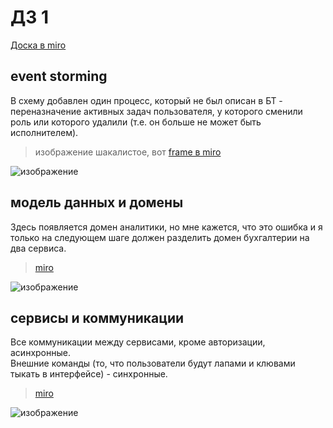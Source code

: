 # ДЗ 1

[Доска в miro](https://miro.com/app/board/uXjVM0kaZl8=/?moveToWidget=3458764560894398615&cot=14)

## event storming

В схему добавлен один процесс, который не был описан в БТ - переназначение активных задач пользователя, у которого сменили роль или которого удалили (т.е. он больше не может быть исполнителем).

> изображение шакалистое, вот [frame в miro](https://miro.com/app/board/uXjVM0kaZl8=/?moveToWidget=3458764560939944464&cot=14)

![изображение](https://github.com/nikvst/async-arch-course/assets/8457082/5f5f1705-2add-4e73-bd94-4b9a61187db0)

## модель данных и домены

Здесь появляется домен аналитики, но мне кажется, что это ошибка и я только на следующем шаге должен разделить домен бухгалтерии на два сервиса.

> [miro](https://miro.com/app/board/uXjVM0kaZl8=/?moveToWidget=3458764560939944783&cot=14)

![изображение](https://github.com/nikvst/async-arch-course/assets/8457082/98712d53-3467-4e77-931d-f58e7b322223)

## сервисы и коммуникации

Все коммуникации между сервисами, кроме авторизации, асинхронные.  
Внешние команды (то, что пользователи будут лапами и клювами тыкать в интерфейсе) - синхронные.  

> [miro](https://miro.com/app/board/uXjVM0kaZl8=/?moveToWidget=3458764560939944833&cot=14)

![изображение](https://github.com/nikvst/async-arch-course/assets/8457082/c68dbee5-4d1f-4858-91dd-1d05ba607878)
